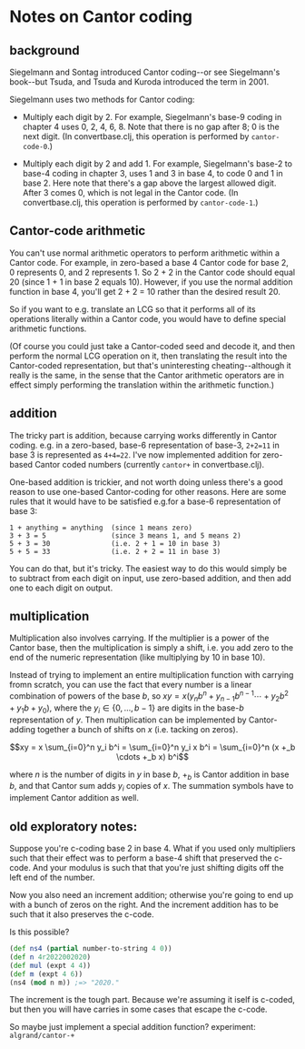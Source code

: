 Notes on Cantor coding
===

## background

Siegelmann and Sontag introduced Cantor coding--or see Siegelmann's
book--but Tsuda, and Tsuda and Kuroda introduced the term in 2001.

Siegelmann uses two methods for Cantor coding:

* Multiply each digit by 2.  For example, Siegelmann's
  base-9 coding in chapter 4 uses 0, 2, 4, 6, 8.  Note that there is no
  gap after 8; 0 is the next digit.  (In convertbase.clj, this operation
  is performed by `cantor-code-0`.)

* Multiply each digit by 2 and add 1.  For example, Siegelmann's base-2
  to base-4 coding in chapter 3, uses 1 and 3 in base 4, to code 0 and 1
  in base 2.  Here note that there's a gap above the largest allowed
  digit.  After 3 comes 0, which is not legal in the Cantor code.  (In
  convertbase.clj, this operation is performed by `cantor-code-1`.)


## Cantor-code arithmetic

You can't use normal arithmetic operators to perform arithmetic within a
Cantor code.  For example, in zero-based a base 4 Cantor code for base
2, 0 represents 0, and 2 represents 1.  So 2 + 2 in the Cantor code
should equal 20 (since 1 + 1 in base 2 equals 10).  However, if you use
the normal addition function in base 4, you'll get 2 + 2 = 10 rather
than the desired result 20.

So if you want to e.g. translate an LCG so that it performs all of its
operations literally within a Cantor code, you would have to define
special arithmetic functions.

(Of course you could just take a Cantor-coded seed and decode it, and
then perform the normal LCG operation on it, then translating the
result into the Cantor-coded representation, but that's uninteresting
cheating--although it really is the same, in the sense that the Cantor
arithmetic operators are in effect simply performing the translation
within the arithmetic function.)

## addition

The tricky part is addition, because carrying works differently in
Cantor coding.  e.g. in a zero-based, base-6 representation of base-3,
`2+2=11` in base 3 is represented as `4+4=22`.  I've now implemented
addition for zero-based Cantor coded numbers (currently `cantor+` in
convertbase.clj).

One-based addition is trickier, and not worth doing unless there's a
good reason to use one-based Cantor-coding for other reasons.  Here 
are some rules that it would have to be satisfied e.g.for a base-6
representation of base 3:
```
1 + anything = anything  (since 1 means zero)
3 + 3 = 5                (since 3 means 1, and 5 means 2)
5 + 3 = 30               (i.e. 2 + 1 = 10 in base 3)
5 + 5 = 33               (i.e. 2 + 2 = 11 in base 3)
```
You can do that, but it's tricky.  The easiest way to do this would
simply be to subtract from each digit on input, use zero-based
addition, and then add one to each digit on output.

## multiplication

Multiplication also involves carrying.  If the multiplier is a power
of the Cantor base, then the multiplication is simply a shift, i.e.
you add zero to the end of the numeric representation (like
multiplying by 10 in base 10).

Instead of trying to implement an entire multiplication function with
carrying fromn scratch, you can use the fact that every number is a
linear combination of powers of the base $b$, so  $xy =  x(y_n b^n +
y_{n-1} b^{n-1} 
\cdots + y_2 b^2 + y_1 b + y_0)$,  where the $y_i \in
\{0,\ldots,b-1\}$ are digits in the base-$b$ representation of $y$.
Then multiplication can be implemented by Cantor-adding together a
bunch of shifts on $x$ (i.e. tacking on zeros).

$$xy = x \sum_{i=0}^n y_i b^i = \sum_{i=0}^n y_i x b^i
= \sum_{i=0}^n (x +_b \cdots +_b x) b^i$$

where $n$ is the number of digits in $y$ in base $b$, $+_b$ is
Cantor addition in base $b$, and that Cantor sum adds $y_i$ copies of $x$.
The summation symbols have to implement Cantor addition as well.


## old exploratory notes:

Suppose you're c-coding base 2 in base 4.  What if you used only
multipliers such that their effect was to perform a base-4 shift that
preserved the c-code.  And your modulus is such that that you're just
shifting digits off the left end of the number.

Now you also need an increment addition; otherwise you're going to end
up with a bunch of zeros on the right. And the increment addition has
to be such that it also preserves the c-code.  

Is this possible?

```clojure
(def ns4 (partial number-to-string 4 0))
(def n 4r2022002020)
(def mul (expt 4 4))
(def m (expt 4 6))
(ns4 (mod n m)) ;=> "2020."
```

The increment is the tough part.  Because we're assuming it iself is
c-coded, but then you will have carries in some cases that escape the
c-code.

So maybe just implement a special addition function?
experiment: `algrand/cantor-+`
